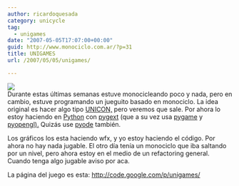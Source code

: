 ```yaml
---
author: ricardoquesada
category: unicycle
tag:
  - unigames
date: "2007-05-05T17:07:00+00:00"
guid: http://www.monociclo.com.ar/?p=31
title: UNIGAMES
url: /2007/05/05/unigames/

---
```

[![](/wp-content/uploads/2007/05/43583-screenshot-1.png?w=300)](/wp-content/uploads/2007/05/43583-screenshot-1.png)  
Durante estas últimas semanas estuve monocicleando poco y nada, pero en cambio, estuve programando un jueguito basado en monociclo. La idea original es hacer algo tipo [UNICON,](http://www.unicon13.ch/) pero veremos que sale. Por ahora lo estoy haciendo en [Python](http://www.python.org/) con [pygext](http://opioid-interactive.com/%7Eshang/projects/pygext/) (que a su vez usa [pygame](http://www.pygame.org/) y [pyopengl).](http://pyopengl.sourceforge.net/) Quizás use [pyode](http://pyode.sourceforge.net/) también.

Los gráficos los esta haciendo wfx, y yo estoy haciendo el código. Por ahora no hay nada jugable. El otro día tenía un monociclo que iba saltando por un nivel, pero ahora estoy en el medio de un refactoring general. Cuando tenga algo jugable aviso por aca.

La página del juego es esta: [http://code.google.com/p/unigames/  
](http://code.google.com/p/unigames/)
